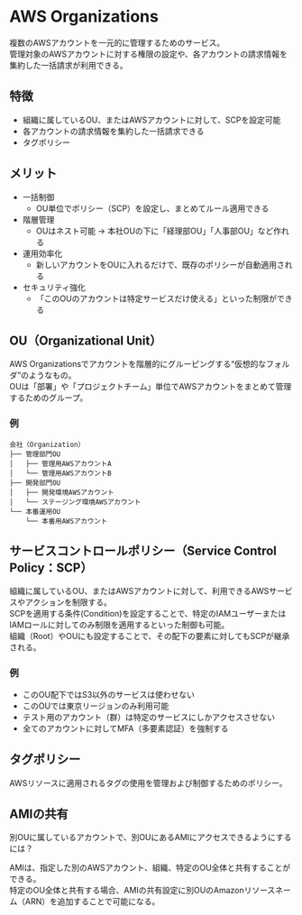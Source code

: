# AWS Organizations
複数のAWSアカウントを一元的に管理するためのサービス。  
管理対象のAWSアカウントに対する権限の設定や、各アカウントの請求情報を集約した一括請求が利用できる。


## 特徴
* 組織に属しているOU、またはAWSアカウントに対して、SCPを設定可能
* 各アカウントの請求情報を集約した一括請求できる
* タグポリシー

## メリット
* 一括制御
  * OU単位でポリシー（SCP）を設定し、まとめてルール適用できる
* 階層管理
  * OUはネスト可能 → 本社OUの下に「経理部OU」「人事部OU」など作れる
* 運用効率化
  * 新しいアカウントをOUに入れるだけで、既存のポリシーが自動適用される
* セキュリティ強化	
  * 「このOUのアカウントは特定サービスだけ使える」といった制限ができる


## OU（Organizational Unit）　　
AWS Organizationsでアカウントを階層的にグルーピングする“仮想的なフォルダ”のようなもの。  
OUは「部署」や「プロジェクトチーム」単位でAWSアカウントをまとめて管理するためのグループ。  

### 例
```
会社（Organization）
├── 管理部門OU
│   ├── 管理用AWSアカウントA
│   └── 管理用AWSアカウントB
├── 開発部門OU
│   ├── 開発環境AWSアカウント
│   └── ステージング環境AWSアカウント
└── 本番運用OU
    └── 本番用AWSアカウント
```

## サービスコントロールポリシー（Service Control Policy：SCP）  
組織に属しているOU、またはAWSアカウントに対して、利用できるAWSサービスやアクションを制限する。  
SCPを適用する条件(Condition)を設定することで、特定のIAMユーザーまたはIAMロールに対してのみ制限を適用するといった制御も可能。  
組織（Root）やOUにも設定することで、その配下の要素に対してもSCPが継承される。

### 例
* このOU配下ではS3以外のサービスは使わせない
* このOUでは東京リージョンのみ利用可能
* テスト用のアカウント（群）は特定のサービスにしかアクセスさせない
* 全てのアカウントに対してMFA（多要素認証）を強制する

## タグポリシー
AWSリソースに適用されるタグの使用を管理および制御するためのポリシー。

## AMIの共有
別OUに属しているアカウントで、別OUにあるAMIにアクセスできるようにするには？  

AMIは、指定した別のAWSアカウント、組織、特定のOU全体と共有することができる。  
特定のOU全体と共有する場合、AMIの共有設定に別OUのAmazonリソースネーム（ARN）を追加することで可能になる。
